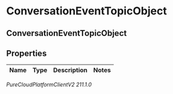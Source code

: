 # ConversationEventTopicObject

## ConversationEventTopicObject

## Properties

|Name | Type | Description | Notes|
|------------ | ------------- | ------------- | -------------|



_PureCloudPlatformClientV2 211.1.0_
